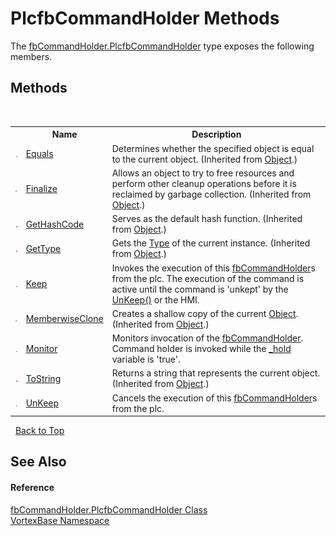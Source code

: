 # PlcfbCommandHolder Methods
 

The <a href="T_VortexBase_fbCommandHolder_PlcfbCommandHolder.md">fbCommandHolder.PlcfbCommandHolder</a> type exposes the following members.


## Methods
&nbsp;<table><tr><th></th><th>Name</th><th>Description</th></tr><tr><td>![Public method](media/pubmethod.gif "Public method")</td><td><a href="https://docs.microsoft.com/dotnet/api/system.object.equals#System_Object_Equals_System_Object_" target="_blank">Equals</a></td><td>
Determines whether the specified object is equal to the current object.
 (Inherited from <a href="https://docs.microsoft.com/dotnet/api/system.object" target="_blank">Object</a>.)</td></tr><tr><td>![Protected method](media/protmethod.gif "Protected method")</td><td><a href="https://docs.microsoft.com/dotnet/api/system.object.finalize#System_Object_Finalize" target="_blank">Finalize</a></td><td>
Allows an object to try to free resources and perform other cleanup operations before it is reclaimed by garbage collection.
 (Inherited from <a href="https://docs.microsoft.com/dotnet/api/system.object" target="_blank">Object</a>.)</td></tr><tr><td>![Public method](media/pubmethod.gif "Public method")</td><td><a href="https://docs.microsoft.com/dotnet/api/system.object.gethashcode#System_Object_GetHashCode" target="_blank">GetHashCode</a></td><td>
Serves as the default hash function.
 (Inherited from <a href="https://docs.microsoft.com/dotnet/api/system.object" target="_blank">Object</a>.)</td></tr><tr><td>![Public method](media/pubmethod.gif "Public method")</td><td><a href="https://docs.microsoft.com/dotnet/api/system.object.gettype#System_Object_GetType" target="_blank">GetType</a></td><td>
Gets the <a href="https://docs.microsoft.com/dotnet/api/system.type" target="_blank">Type</a> of the current instance.
 (Inherited from <a href="https://docs.microsoft.com/dotnet/api/system.object" target="_blank">Object</a>.)</td></tr><tr><td>![Public method](media/pubmethod.gif "Public method")</td><td><a href="M_VortexBase_fbCommandHolder_PlcfbCommandHolder_Keep.md">Keep</a></td><td>
Invokes the execution of this <a href="T_VortexBase_fbCommandHolder.md">fbCommandHolder</a>s from the plc. The execution of the command is active until the command is 'unkept' by the <a href="M_VortexBase_fbCommandHolder_PlcfbCommandHolder_UnKeep.md">UnKeep()</a> or the HMI.</td></tr><tr><td>![Protected method](media/protmethod.gif "Protected method")</td><td><a href="https://docs.microsoft.com/dotnet/api/system.object.memberwiseclone#System_Object_MemberwiseClone" target="_blank">MemberwiseClone</a></td><td>
Creates a shallow copy of the current <a href="https://docs.microsoft.com/dotnet/api/system.object" target="_blank">Object</a>.
 (Inherited from <a href="https://docs.microsoft.com/dotnet/api/system.object" target="_blank">Object</a>.)</td></tr><tr><td>![Public method](media/pubmethod.gif "Public method")</td><td><a href="M_VortexBase_fbCommandHolder_PlcfbCommandHolder_Monitor.md">Monitor</a></td><td>
Monitors invocation of the <a href="T_VortexBase_fbCommandHolder.md">fbCommandHolder</a>. Command holder is invoked while the <a href="P_VortexBase_fbCommandHolder__hold.md">_hold</a> variable is 'true'.</td></tr><tr><td>![Public method](media/pubmethod.gif "Public method")</td><td><a href="https://docs.microsoft.com/dotnet/api/system.object.tostring#System_Object_ToString" target="_blank">ToString</a></td><td>
Returns a string that represents the current object.
 (Inherited from <a href="https://docs.microsoft.com/dotnet/api/system.object" target="_blank">Object</a>.)</td></tr><tr><td>![Public method](media/pubmethod.gif "Public method")</td><td><a href="M_VortexBase_fbCommandHolder_PlcfbCommandHolder_UnKeep.md">UnKeep</a></td><td>
Cancels the execution of this <a href="T_VortexBase_fbCommandHolder.md">fbCommandHolder</a>s from the plc.</td></tr></table>&nbsp;
<a href="#plcfbcommandholder-methods">Back to Top</a>

## See Also


#### Reference
<a href="T_VortexBase_fbCommandHolder_PlcfbCommandHolder.md">fbCommandHolder.PlcfbCommandHolder Class</a><br /><a href="N_VortexBase.md">VortexBase Namespace</a><br />